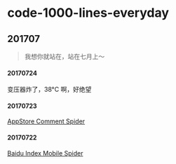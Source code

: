 # code-1000-lines-everyday


## 201707
> 我想你就站在，站在七月上～

#### 20170724
变压器炸了，38°C 啊，好绝望

#### 20170723
[AppStore Comment Spider](./201707/20170723)

#### 20170722
[Baidu Index Mobile Spider](./201707/20170722/baidu-index-mobile-spider)


